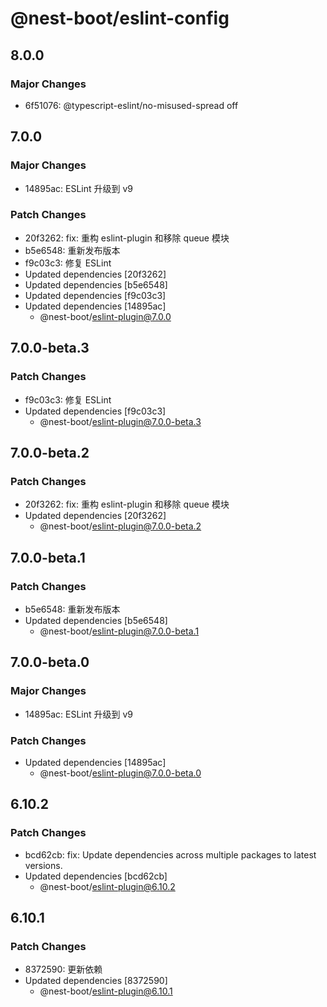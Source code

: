 # @nest-boot/eslint-config

## 8.0.0

### Major Changes

- 6f51076: @typescript-eslint/no-misused-spread off

## 7.0.0

### Major Changes

- 14895ac: ESLint 升级到 v9

### Patch Changes

- 20f3262: fix: 重构 eslint-plugin 和移除 queue 模块
- b5e6548: 重新发布版本
- f9c03c3: 修复 ESLint
- Updated dependencies [20f3262]
- Updated dependencies [b5e6548]
- Updated dependencies [f9c03c3]
- Updated dependencies [14895ac]
  - @nest-boot/eslint-plugin@7.0.0

## 7.0.0-beta.3

### Patch Changes

- f9c03c3: 修复 ESLint
- Updated dependencies [f9c03c3]
  - @nest-boot/eslint-plugin@7.0.0-beta.3

## 7.0.0-beta.2

### Patch Changes

- 20f3262: fix: 重构 eslint-plugin 和移除 queue 模块
- Updated dependencies [20f3262]
  - @nest-boot/eslint-plugin@7.0.0-beta.2

## 7.0.0-beta.1

### Patch Changes

- b5e6548: 重新发布版本
- Updated dependencies [b5e6548]
  - @nest-boot/eslint-plugin@7.0.0-beta.1

## 7.0.0-beta.0

### Major Changes

- 14895ac: ESLint 升级到 v9

### Patch Changes

- Updated dependencies [14895ac]
  - @nest-boot/eslint-plugin@7.0.0-beta.0

## 6.10.2

### Patch Changes

- bcd62cb: fix: Update dependencies across multiple packages to latest versions.
- Updated dependencies [bcd62cb]
  - @nest-boot/eslint-plugin@6.10.2

## 6.10.1

### Patch Changes

- 8372590: 更新依赖
- Updated dependencies [8372590]
  - @nest-boot/eslint-plugin@6.10.1
